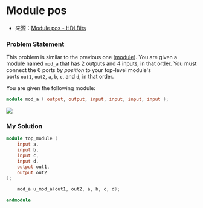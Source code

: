 # Module pos
- 来源：[Module pos - HDLBits](https://hdlbits.01xz.net/wiki/Module_pos)

### Problem Statement
This problem is similar to the previous one ([module](https://hdlbits.01xz.net/wiki/module "module")). You are given a module named `mod_a` that has 2 outputs and 4 inputs, in that order. You must connect the 6 ports _by position_ to your top-level module's ports `out1`, `out2`, `a`, `b`, `c`, and `d`, in that order.

You are given the following module:

```Verilog
module mod_a ( output, output, input, input, input, input );
```

  

[![](https://hdlbits.01xz.net/mw/images/b/b7/Module_pos.png)](https://hdlbits.01xz.net/wiki/File:Module_pos.png)

### My Solution

```Verilog
module top_module ( 
    input a, 
    input b, 
    input c,
    input d,
    output out1,
    output out2
);
    
    mod_a u_mod_a(out1, out2, a, b, c, d);

endmodule
```
